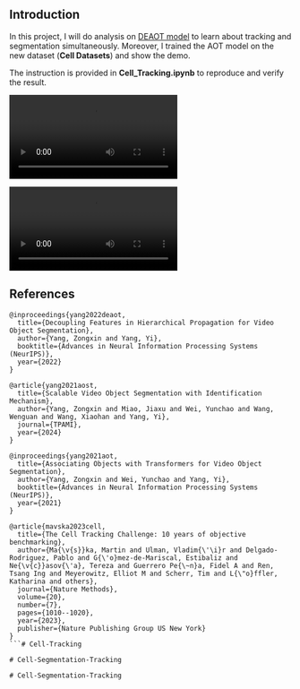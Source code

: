 ## Introduction
 In this project, I will do analysis on [DEAOT model](https://arxiv.org/abs/2106.02638) to learn about tracking and segmentation simultaneously. Moreover, I trained the AOT model on the new dataset (**Cell Datasets**) and show the demo. 

The instruction is provided in **Cell_Tracking.ipynb** to reproduce and verify the result.

<video src="assets/demo1.mp4"></video>

<video src="assets/demo2.avi"></video>



## References
```
@inproceedings{yang2022deaot,
  title={Decoupling Features in Hierarchical Propagation for Video Object Segmentation},
  author={Yang, Zongxin and Yang, Yi},
  booktitle={Advances in Neural Information Processing Systems (NeurIPS)},
  year={2022}
}
```
```
@article{yang2021aost,
  title={Scalable Video Object Segmentation with Identification Mechanism},
  author={Yang, Zongxin and Miao, Jiaxu and Wei, Yunchao and Wang, Wenguan and Wang, Xiaohan and Yang, Yi},
  journal={TPAMI},
  year={2024}
}
```
```
@inproceedings{yang2021aot,
  title={Associating Objects with Transformers for Video Object Segmentation},
  author={Yang, Zongxin and Wei, Yunchao and Yang, Yi},
  booktitle={Advances in Neural Information Processing Systems (NeurIPS)},
  year={2021}
}
```
```
@article{mavska2023cell,
  title={The Cell Tracking Challenge: 10 years of objective benchmarking},
  author={Ma{\v{s}}ka, Martin and Ulman, Vladim{\'\i}r and Delgado-Rodriguez, Pablo and G{\'o}mez-de-Mariscal, Estibaliz and Ne{\v{c}}asov{\'a}, Tereza and Guerrero Pe{\~n}a, Fidel A and Ren, Tsang Ing and Meyerowitz, Elliot M and Scherr, Tim and L{\"o}ffler, Katharina and others},
  journal={Nature Methods},
  volume={20},
  number={7},
  pages={1010--1020},
  year={2023},
  publisher={Nature Publishing Group US New York}
}
```#   C e l l - T r a c k i n g  
 #   C e l l - S e g m e n t a t i o n - T r a c k i n g  
 #   C e l l - S e g m e n t a t i o n - T r a c k i n g  
 